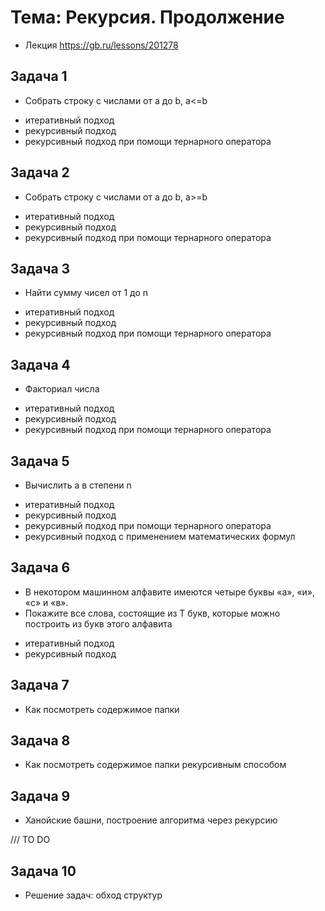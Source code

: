 # Тема: Рекурсия. Продолжение
* Лекция https://gb.ru/lessons/201278

## Задача 1
* Собрать строку с числами от a до b, a<=b
- итеративный подход
- рекурсивный подход
- рекурсивный подход при помощи тернарного оператора

## Задача 2
* Собрать строку с числами от a до b, a>=b
- итеративный подход
- рекурсивный подход
- рекурсивный подход при помощи тернарного оператора
## Задача 3
* Найти сумму чисел от 1 до n
- итеративный подход
- рекурсивный подход
- рекурсивный подход при помощи тернарного оператора
## Задача 4
* Факториал числа
- итеративный подход
- рекурсивный подход
- рекурсивный подход при помощи тернарного оператора
## Задача 5
* Вычислить a в степени n
- итеративный подход
- рекурсивный подход
- рекурсивный подход при помощи тернарного оператора
- рекурсивный подход с применением математических формул
## Задача 6
* В некотором машинном алфавите имеются четыре буквы «а», «и», «с» и «в». 
* Покажите все слова, состоящие из T букв, которые можно построить из букв этого алфавита
- итеративный подход
- рекурсивный подход
## Задача 7
* Как посмотреть содержимое папки
## Задача 8
* Как посмотреть содержимое папки рекурсивным способом
## Задача 9
* Ханойские башни, построение алгоритма через рекурсию

/// TO DO
## Задача 10
* Решение задач: обход структур 

